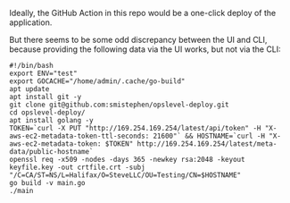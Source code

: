 Ideally, the GitHub Action in this repo would be a one-click deploy of the application.

But there seems to be some odd discrepancy between the UI and CLI, because providing the following data via the UI works, but not via the CLI:

```
#!/bin/bash
export ENV="test"
export GOCACHE="/home/admin/.cache/go-build"
apt update
apt install git -y
git clone git@github.com:smistephen/opslevel-deploy.git
cd opslevel-deploy/
apt install golang -y
TOKEN=`curl -X PUT "http://169.254.169.254/latest/api/token" -H "X-aws-ec2-metadata-token-ttl-seconds: 21600"` && HOSTNAME=`curl -H "X-aws-ec2-metadata-token: $TOKEN" http://169.254.169.254/latest/meta-data/public-hostname`
openssl req -x509 -nodes -days 365 -newkey rsa:2048 -keyout keyfile.key -out crtfile.crt -subj "/C=CA/ST=NS/L=Halifax/O=SteveLLC/OU=Testing/CN=$HOSTNAME"
go build -v main.go
./main
```

